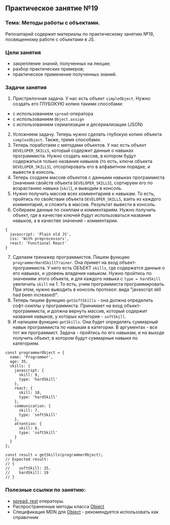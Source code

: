 ## Практическое занятие №19

### Тема: Методы работы с объектами.

Репозитарий содержит материалы по практическому занятию №19, посвященному работе с объектами в JS.

### Цели занятия
- закрепление знаний, полученных на лекции;
- разбор практических примеров;
- практическое применение полученных знаний.

### Задачи занятия
1. Пристрелочная задача. У нас есть объект `simpleObject`. Нужно создать его ГЛУБОКУЮ копию такими способами:
 - с использованием `spread`-оператора
 - с использованием `Object.assign`
 - с использованием сериализации и десериализации (JSON)
2. Усложняем задачу. Теперь нужно сделать глубокую копию объекта `complexObject`. Также, тремя способами.
3. Теперь поработаем с методами объектов. У нас есть объект `DEVELOPER_SKILLS`, который содержит данные о навыках программиста. Нужно создать массив, в котором будут содержаться только названия навыков (то есть, ключи объекта `DEVELOPER_SKILLS`), отсортировать его в алфавитном порядке, и вывести в консоль.
4. Теперь создаем массив объектов с данными навыках программиста (значения свойств объекта `DEVELOPER_SKILLS`), сортируем его по возрастанию навыка (`skil`), и выводим в консоль.
5. Нужно получить массив всех комментариев к навыкам. То есть, пройтись по свойствам объекта `DEVELOPER_SKILLS`, взять из каждого комментарий, и сложить в массив. Результат вывести в консоль.
6. Собираем данные по скиллам и комментариям. Нужно получить объект, где в качестве ключей будут использоваться названия навыков, а в качестве значений  - комментарии.
```
{
  javascript: 'Plain old JS',
  css: 'With preprocessors',
  react: 'Functional React'
}
```
7. Сделаем тренажер программистов. Пишем функцию `programmerHardSkillTrainer`. Она примет на вход объект-программиста. У него есть ОБЪЕКТ `skills`, где содержатся данные о его навыках, и уровень владения навыком. Нужно пройтись по значениям этого объекта, и для каждого навыка с `type = hardSkill` увеличить `skill` на 1. То есть, учим программиста программировать. При этом, нужно выводить в консоль протокол: вида "javascript skll had been increased!".
8. Теперь пишем функцию `getSoftSkills` - она должна определить софт-скиллы у программиста. Принимает на вход объект-программиста, и должна вернуть массив, который содержит названия навыков, у которых категория - `softSkill`.
9. И напишем функцию `getSkills`. Она будет определять суммарный навык программиста по навыкам в категории. В аргументах - все тот же программист. Задача - пройтись по его навыкам, и на выходе получить объект, в котором будут суммарные навыки по категориям.
```
const programmerObject = {
  name: 'Programmer',
  age: 35,
  skills: {
    javascript: {
      skill: 9,
      type: 'hardSkill'
    },
    react: {
      skill: 10,
      type: 'hardSkill'
    },
    communication: {
      skill: 7,
      type: 'softSkill'
    },
    attention: {
      skill: 8,
      type: 'softSkill'
    }
  }
};

const result = getSkills(programmerObject);
// Expected result:
// {
//    softSkill: 15,
//    hardSkill: 19
// }
```

### Полезные ссылки по занятию:
 - [spread, rest](https://learn.javascript.ru/rest-parameters-spread-operator) операторы.
 - Распространенные методы класса [Object](https://learn.javascript.ru/keys-values-entries)
 - Спецификация MDN для [Object](https://developer.mozilla.org/en-US/docs/Web/JavaScript/Reference/Global_Objects/Object) - рекомендуется использовать как справочник